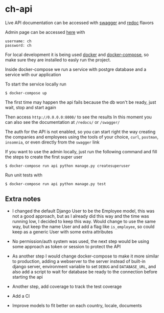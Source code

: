 # ch-api

Live API documentation can be accessed with [swagger](https://chapi.herokuapp.com/swagger/) and [redoc](https://chapi.herokuapp.com/redoc/) flavors

Admin page can be accessed [here](https://chapi.herokuapp.com/admin/login/) with

```
username: ch
password: ch
```

For local development it is being used [docker](https://www.docker.com/) and [docker-compose](https://docs.docker.com/compose/), so
make sure they are installed to easly run the project.

Inside docker-compose we run a service with postgre database and a service with our application

To start the service locally run

```console
$ docker-compose up
```
The first time may happen the api fails because the db won't be ready, just wait, stop and start again

Then access `http://0.0.0.0:8000/` to see the results
In this moment you can also see the documentation at `/redocs/` or `/swagger/`

The auth for the API is not enabled, so you can start right the way creating the companies and employees using the tools of your choice, `curl`, `postman`, `insomnia`, or even directly from the `swagger` link

If you want to use the admin locally, just run the following command and fill the steps to create the first super user

```console
$ docker-compose run api python manage.py createsuperuser
```

Run unit tests with

```console
$ docker-compose run api python manage.py test
```


## Extra notes
- I changed the default Django User to be the Employee model, this was not a good approach, but as I already did this way and the time was running low, I decided to keep this way. Would change to use the same way, but keep the name User and add a flag like `is_employee`, so could keep as a generic User with some extra attributes

- No permission/auth system was used, the next step would be using some approach as token or session to protect the API

- As another step I would change docker-compose to make it more similar to production, adding a webserver to the server instead of built-in django server, environment variable to set `DEBUG` and `DATABASE_URL`, and also add a script to wait for database be ready to the connection before starting the api

- Another step, add coverage to track the test coverage

- Add a CI

- Improve models to fit better on each country, locale, documents
